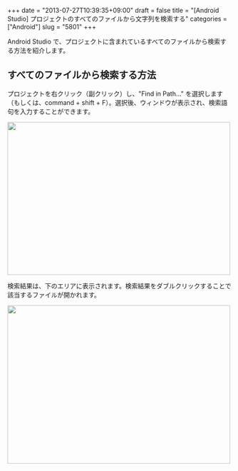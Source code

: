 +++
date = "2013-07-27T10:39:35+09:00"
draft = false
title = "[Android Studio] プロジェクトのすべてのファイルから文字列を検索する"
categories = ["Android"]
slug = "5801"
+++

Android Studio で、プロジェクトに含まれているすべてのファイルから検索する方法を紹介します。

<h2>すべてのファイルから検索する方法</h2>

プロジェクトを右クリック（副クリック）し、"Find in Path…" を選択します（もしくは、command + shift + F）。選択後、ウィンドウが表示され、検索語句を入力することができます。

<img class="align-center" src="/images/2013/07/5801_1.png" border="0" width="500" height="343" />

検索結果は、下のエリアに表示されます。検索結果をダブルクリックすることで該当するファイルが開かれます。

<img class="align-center" src="/images/2013/07/5801_2.png" border="0" width="500" height="355" />
